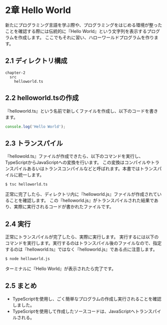 # 2章 Hello World

新たにプログラミング言語を学ぶ際や、プログラミングをはじめる環境が整ったことを確認する際には伝統的に『Hello World』という文字列を表示するプログラムを作成します。
ここでもそれに習い、ハローワールドプログラムを作ります。


## 2.1 ディレクトリ構成

```
chapter-2
  src
    helloworld.ts
```


<!--
## package.jsonの作成

以下のコマンドを実行し、ディレクトリ内にpackage.jsonが作成されていることを確認します。

```
$ npm init -y
```
-->


## 2.2 helloworld.tsの作成

『helloworld.ts』という名前で新しくファイルを作成し、以下のコードを書きます。

```typescript
console.log('Hello World');
```


## 2.3 トランスパイル

『hellowold.ts』ファイルが作成できたら、以下のコマンドを実行し、TypeScriptからJavaScriptへの変換を行います。
この変換はコンパイルやトランスパイルあるいはトランスコンパイルなどと呼ばれます。本書ではトランスパイルに統一します。

```shell
$ tsc helloworld.ts
```

正常に完了したら、ディレクトリ内に『helloworld.js』ファイルが作成されていることを確認します。
この『helloworld.js』がトランスパイルされた結果であり、実際に実行されるコードが書かれたファイルです。

## 2.4 実行

正常にトランスパイルが完了したら、実際に実行します。
実行するには以下のコマンドを実行します。実行するのはトランスパイル後のファイルなので、指定するのは『helloworld.ts』ではなく『helloworld.js』である点に注意します。

```shell
$ node helloworld.js
```

ターミナルに『Hello World』が表示されたら完了です。


## 2.5 まとめ

* TypeScriptを使用し、ごく簡単なプログラムの作成し実行されることを確認しました。
* TypeScriptを使用して作成したソースコードは、JavaScriptへトランスパイルされる。
